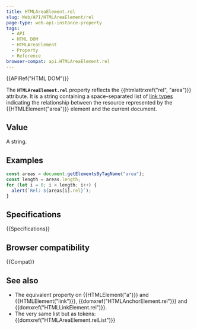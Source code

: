 ```yaml
---
title: HTMLAreaElement.rel
slug: Web/API/HTMLAreaElement/rel
page-type: web-api-instance-property
tags:
  - API
  - HTML DOM
  - HTMLAreaElement
  - Property
  - Reference
browser-compat: api.HTMLAreaElement.rel
---
```

{{APIRef("HTML DOM")}}

The **`HTMLAreaElement.rel`** property reflects the
{{htmlattrxref("rel", "area")}} attribute. It is a string containing a
space-separated list of [link types](/en-US/docs/Web/HTML/Link_types)
indicating the relationship between the resource represented by the
{{HTMLElement("area")}} element and the current document.

## Value

A string.

## Examples

```js
const areas = document.getElementsByTagName("area");
const length = areas.length;
for (let i = 0; i < length; i++) {
  alert(`Rel: ${areas[i].rel}`);
}
```

## Specifications

{{Specifications}}

## Browser compatibility

{{Compat}}

## See also

- The equivalent property on {{HTMLElement("a")}} and {{HTMLElement("link")}},
  {{domxref("HTMLAnchorElement.rel")}} and {{domxref("HTMLLinkElement.rel")}}.
- The very same list but as tokens: {{domxref("HTMLAreaElement.relList")}}
